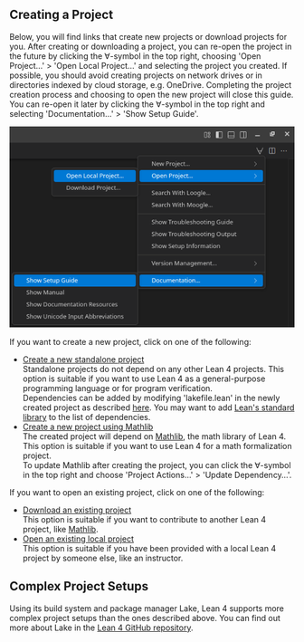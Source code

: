 ## Creating a Project
Below, you will find links that create new projects or download projects for you. After creating or downloading a project, you can re-open the project in the future by clicking the ∀-symbol in the top right, choosing 'Open Project…' > 'Open Local Project…' and selecting the project you created. If possible, you should avoid creating projects on network drives or in directories indexed by cloud storage, e.g. OneDrive.
Completing the project creation process and choosing to open the new project will close this guide. You can re-open it later by clicking the ∀-symbol in the top right and selecting 'Documentation…' > 'Show Setup Guide'.

  ![∀-symbol buttons](open-local-project_show-setup_buttons.png)

If you want to create a new project, click on one of the following:
- [Create a new standalone project](command:lean4.project.createStandaloneProject)  
  Standalone projects do not depend on any other Lean 4 projects. This option is suitable if you want to use Lean 4 as a general-purpose programming language or for program verification.  
  Dependencies can be added by modifying 'lakefile.lean' in the newly created project as described [here](https://github.com/leanprover/lean4/blob/master/src/lake/README.md#adding-dependencies). You may want to add [Lean's standard library](https://github.com/leanprover/std4) to the list of dependencies.
- [Create a new project using Mathlib](command:lean4.project.createMathlibProject)  
  The created project will depend on [Mathlib](https://github.com/leanprover-community/mathlib4), the math library of Lean 4. This option is suitable if you want to use Lean 4 for a math formalization project.  
  To update Mathlib after creating the project, you can click the ∀-symbol in the top right and choose 'Project Actions…' > 'Update Dependency…'.

If you want to open an existing project, click on one of the following:
- [Download an existing project](command:lean4.project.clone)  
  This option is suitable if you want to contribute to another Lean 4 project, like [Mathlib](https://github.com/leanprover-community/mathlib4).
- [Open an existing local project](command:lean4.project.open)  
  This option is suitable if you have been provided with a local Lean 4 project by someone else, like an instructor.

## Complex Project Setups
Using its build system and package manager Lake, Lean 4 supports more complex project setups than the ones described above. You can find out more about Lake in the [Lean 4 GitHub repository](https://github.com/leanprover/lean4/blob/master/src/lake/README.md).
